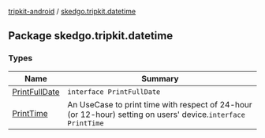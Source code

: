 [tripkit-android](../index.md) / [skedgo.tripkit.datetime](./index.md)

## Package skedgo.tripkit.datetime

### Types

| Name | Summary |
|---|---|
| [PrintFullDate](-print-full-date/index.md) | `interface PrintFullDate` |
| [PrintTime](-print-time/index.md) | An UseCase to print time with respect of 24-hour (or 12-hour) setting on users' device.`interface PrintTime` |
